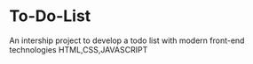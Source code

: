 # To-Do-List
An intership project to develop a todo list with modern front-end technologies HTML,CSS,JAVASCRIPT
